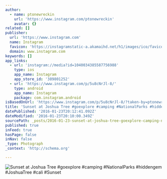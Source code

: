 ```yaml
---
author:
  - name: ptonewreckin
    url: 'https://www.instagram.com/ptonewreckin'
    avatar: {}
related: []
publisher:
  url: 'https://www.instagram.com'
  name: Instagram
  favicon: 'https://instagramstatic-a.akamaihd.net/h1/images/ico/favicon.ico/7cdab0872b15.ico'
  domain: www.instagram.com
keywords: []
app_links:
  - url: 'instagram://media?id=1040034385587756988'
    type: ios
    app_name: Instagram
    app_store_id: '389801252'
  - url: 'https://www.instagram.com/p/5u8cNrJl-8/'
    type: android
    app_name: Instagram
    package: com.instagram.android
isBasedOnUrl: 'https://www.instagram.com/p/5u8cNrJl-8/?taken-by=ptonewreckin'
title: 'Sunset at Joshua Tree #goexplore #camping #NationalParks #hiddengem #JoshuaTree #cali #Sunset'
datePublished: '2016-01-23T20:12:41.092Z'
dateModified: '2016-01-23T20:10:00.349Z'
sourcePath: _posts/2016-01-23-sunset-at-joshua-tree-goexplore-camping-nationalparks-hi.md
published: true
inFeed: true
hasPage: false
inNav: false
_type: Photograph
_context: 'http://schema.org'

---
```

![Sunset at Joshua Tree &num;goexplore &num;camping &num;NationalParks &num;hiddengem &num;JoshuaTree &num;cali &num;Sunset](https://scontent.cdninstagram.com/hphotos-xtf1/t51.2885-15/s640x640/sh0.08/e35/11313443_772528142863615_878127373_n.jpg)